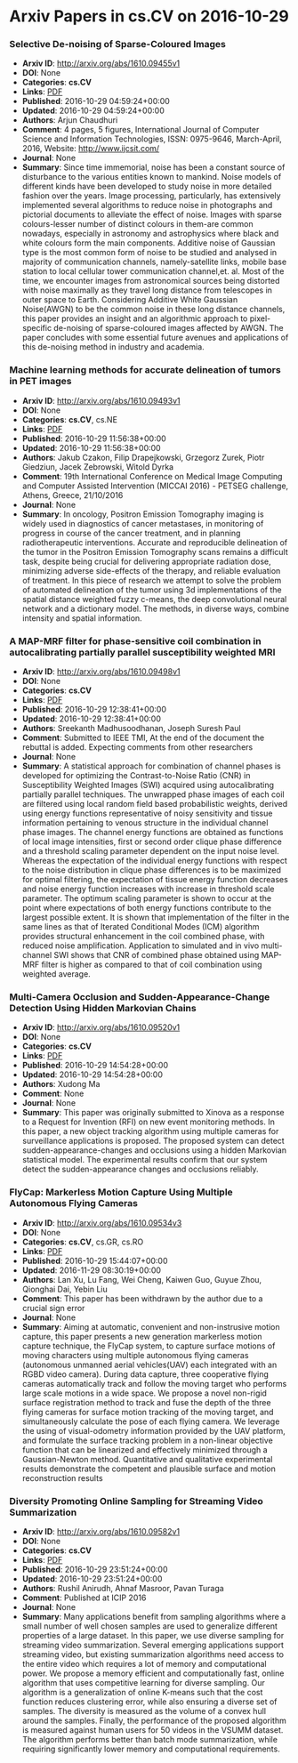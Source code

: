 # Arxiv Papers in cs.CV on 2016-10-29
### Selective De-noising of Sparse-Coloured Images
- **Arxiv ID**: http://arxiv.org/abs/1610.09455v1
- **DOI**: None
- **Categories**: **cs.CV**
- **Links**: [PDF](http://arxiv.org/pdf/1610.09455v1)
- **Published**: 2016-10-29 04:59:24+00:00
- **Updated**: 2016-10-29 04:59:24+00:00
- **Authors**: Arjun Chaudhuri
- **Comment**: 4 pages, 5 figures, International Journal of Computer Science and
  Information Technologies, ISSN: 0975-9646, March-April, 2016, Website:
  http://www.ijcsit.com/
- **Journal**: None
- **Summary**: Since time immemorial, noise has been a constant source of disturbance to the various entities known to mankind. Noise models of different kinds have been developed to study noise in more detailed fashion over the years. Image processing, particularly, has extensively implemented several algorithms to reduce noise in photographs and pictorial documents to alleviate the effect of noise. Images with sparse colours-lesser number of distinct colours in them-are common nowadays, especially in astronomy and astrophysics where black and white colours form the main components. Additive noise of Gaussian type is the most common form of noise to be studied and analysed in majority of communication channels, namely-satellite links, mobile base station to local cellular tower communication channel,et. al. Most of the time, we encounter images from astronomical sources being distorted with noise maximally as they travel long distance from telescopes in outer space to Earth. Considering Additive White Gaussian Noise(AWGN) to be the common noise in these long distance channels, this paper provides an insight and an algorithmic approach to pixel-specific de-noising of sparse-coloured images affected by AWGN. The paper concludes with some essential future avenues and applications of this de-noising method in industry and academia.



### Machine learning methods for accurate delineation of tumors in PET images
- **Arxiv ID**: http://arxiv.org/abs/1610.09493v1
- **DOI**: None
- **Categories**: **cs.CV**, cs.NE
- **Links**: [PDF](http://arxiv.org/pdf/1610.09493v1)
- **Published**: 2016-10-29 11:56:38+00:00
- **Updated**: 2016-10-29 11:56:38+00:00
- **Authors**: Jakub Czakon, Filip Drapejkowski, Grzegorz Zurek, Piotr Giedziun, Jacek Zebrowski, Witold Dyrka
- **Comment**: 19th International Conference on Medical Image Computing and Computer
  Assisted Intervention (MICCAI 2016) - PETSEG challenge, Athens, Greece,
  21/10/2016
- **Journal**: None
- **Summary**: In oncology, Positron Emission Tomography imaging is widely used in diagnostics of cancer metastases, in monitoring of progress in course of the cancer treatment, and in planning radiotherapeutic interventions. Accurate and reproducible delineation of the tumor in the Positron Emission Tomography scans remains a difficult task, despite being crucial for delivering appropriate radiation dose, minimizing adverse side-effects of the therapy, and reliable evaluation of treatment. In this piece of research we attempt to solve the problem of automated delineation of the tumor using 3d implementations of the spatial distance weighted fuzzy c-means, the deep convolutional neural network and a dictionary model. The methods, in diverse ways, combine intensity and spatial information.



### A MAP-MRF filter for phase-sensitive coil combination in autocalibrating partially parallel susceptibility weighted MRI
- **Arxiv ID**: http://arxiv.org/abs/1610.09498v1
- **DOI**: None
- **Categories**: **cs.CV**
- **Links**: [PDF](http://arxiv.org/pdf/1610.09498v1)
- **Published**: 2016-10-29 12:38:41+00:00
- **Updated**: 2016-10-29 12:38:41+00:00
- **Authors**: Sreekanth Madhusoodhanan, Joseph Suresh Paul
- **Comment**: Submitted to IEEE TMI, At the end of the document the rebuttal is
  added. Expecting comments from other researchers
- **Journal**: None
- **Summary**: A statistical approach for combination of channel phases is developed for optimizing the Contrast-to-Noise Ratio (CNR) in Susceptibility Weighted Images (SWI) acquired using autocalibrating partially parallel techniques. The unwrapped phase images of each coil are filtered using local random field based probabilistic weights, derived using energy functions representative of noisy sensitivity and tissue information pertaining to venous structure in the individual channel phase images. The channel energy functions are obtained as functions of local image intensities, first or second order clique phase difference and a threshold scaling parameter dependent on the input noise level. Whereas the expectation of the individual energy functions with respect to the noise distribution in clique phase differences is to be maximized for optimal filtering, the expectation of tissue energy function decreases and noise energy function increases with increase in threshold scale parameter. The optimum scaling parameter is shown to occur at the point where expectations of both energy functions contribute to the largest possible extent. It is shown that implementation of the filter in the same lines as that of Iterated Conditional Modes (ICM) algorithm provides structural enhancement in the coil combined phase, with reduced noise amplification. Application to simulated and in vivo multi-channel SWI shows that CNR of combined phase obtained using MAP-MRF filter is higher as compared to that of coil combination using weighted average.



### Multi-Camera Occlusion and Sudden-Appearance-Change Detection Using Hidden Markovian Chains
- **Arxiv ID**: http://arxiv.org/abs/1610.09520v1
- **DOI**: None
- **Categories**: **cs.CV**
- **Links**: [PDF](http://arxiv.org/pdf/1610.09520v1)
- **Published**: 2016-10-29 14:54:28+00:00
- **Updated**: 2016-10-29 14:54:28+00:00
- **Authors**: Xudong Ma
- **Comment**: None
- **Journal**: None
- **Summary**: This paper was originally submitted to Xinova as a response to a Request for Invention (RFI) on new event monitoring methods. In this paper, a new object tracking algorithm using multiple cameras for surveillance applications is proposed. The proposed system can detect sudden-appearance-changes and occlusions using a hidden Markovian statistical model. The experimental results confirm that our system detect the sudden-appearance changes and occlusions reliably.



### FlyCap: Markerless Motion Capture Using Multiple Autonomous Flying Cameras
- **Arxiv ID**: http://arxiv.org/abs/1610.09534v3
- **DOI**: None
- **Categories**: **cs.CV**, cs.GR, cs.RO
- **Links**: [PDF](http://arxiv.org/pdf/1610.09534v3)
- **Published**: 2016-10-29 15:44:07+00:00
- **Updated**: 2016-11-29 08:30:19+00:00
- **Authors**: Lan Xu, Lu Fang, Wei Cheng, Kaiwen Guo, Guyue Zhou, Qionghai Dai, Yebin Liu
- **Comment**: This paper has been withdrawn by the author due to a crucial sign
  error
- **Journal**: None
- **Summary**: Aiming at automatic, convenient and non-instrusive motion capture, this paper presents a new generation markerless motion capture technique, the FlyCap system, to capture surface motions of moving characters using multiple autonomous flying cameras (autonomous unmanned aerial vehicles(UAV) each integrated with an RGBD video camera). During data capture, three cooperative flying cameras automatically track and follow the moving target who performs large scale motions in a wide space. We propose a novel non-rigid surface registration method to track and fuse the depth of the three flying cameras for surface motion tracking of the moving target, and simultaneously calculate the pose of each flying camera. We leverage the using of visual-odometry information provided by the UAV platform, and formulate the surface tracking problem in a non-linear objective function that can be linearized and effectively minimized through a Gaussian-Newton method. Quantitative and qualitative experimental results demonstrate the competent and plausible surface and motion reconstruction results



### Diversity Promoting Online Sampling for Streaming Video Summarization
- **Arxiv ID**: http://arxiv.org/abs/1610.09582v1
- **DOI**: None
- **Categories**: **cs.CV**
- **Links**: [PDF](http://arxiv.org/pdf/1610.09582v1)
- **Published**: 2016-10-29 23:51:24+00:00
- **Updated**: 2016-10-29 23:51:24+00:00
- **Authors**: Rushil Anirudh, Ahnaf Masroor, Pavan Turaga
- **Comment**: Published at ICIP 2016
- **Journal**: None
- **Summary**: Many applications benefit from sampling algorithms where a small number of well chosen samples are used to generalize different properties of a large dataset. In this paper, we use diverse sampling for streaming video summarization. Several emerging applications support streaming video, but existing summarization algorithms need access to the entire video which requires a lot of memory and computational power. We propose a memory efficient and computationally fast, online algorithm that uses competitive learning for diverse sampling. Our algorithm is a generalization of online K-means such that the cost function reduces clustering error, while also ensuring a diverse set of samples. The diversity is measured as the volume of a convex hull around the samples. Finally, the performance of the proposed algorithm is measured against human users for 50 videos in the VSUMM dataset. The algorithm performs better than batch mode summarization, while requiring significantly lower memory and computational requirements.



